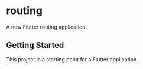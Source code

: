 # routing

A new Flutter routing application.

## Getting Started

This project is a starting point for a Flutter application.
